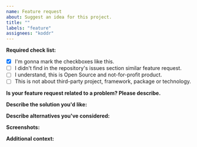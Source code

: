 ```yaml
---
name: Feature request
about: Suggest an idea for this project.
title: ""
labels: "feature"
assignees: "koddr"
---
```


**Required check list:**

- [x] I'm gonna mark the checkboxes like this.
- [ ] I didn't find in the repository's issues section similar feature request.
- [ ] I understand, this is Open Source and not-for-profit product.
- [ ] This is not about third-party project, framework, package or technology.

**Is your feature request related to a problem? Please describe.**

<!-- A clear and concise description of what the problem is. Ex. I'm always frustrated when [...] -->

**Describe the solution you'd like:**

<!-- A clear and concise description of what you want to happen. -->

**Describe alternatives you've considered:**

<!-- A clear and concise description of any alternative solutions or features you've considered. -->

**Screenshots:**

<!-- If applicable, add screenshots to help explain your feature or problem. -->

**Additional context:**

<!-- Add any other context or screenshots about the feature request here. -->
